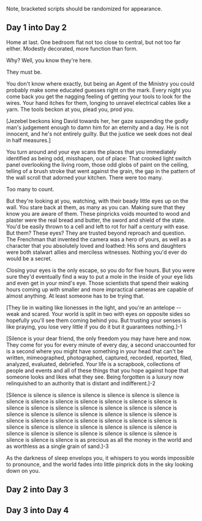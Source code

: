 Note, bracketed scripts should be randomized for appearance.

## Day 1 into Day 2

Home at last. One bedroom flat not too close to central, but not too far either. Modestly decorated, more function than form.

Why? Well, you know they're here.

They must be.

You don't know where exactly, but being an Agent of the Ministry you could probably make some educated guesses right on the mark. Every night you come back you get the nagging feeling of getting your tools to look for the wires. Your hand itches for them, longing to unravel electrical cables like a yarn. The tools beckon at you, plead you, prod you.

[Jezebel beckons king David towards her, her gaze suspending the godly man's judgement enough to damn him for an eternity and a day. He is not innocent, and he's not entirely guilty. But the justice we seek does not deal in half measures.]

You turn around and your eye scans the places that you immediately identified as being odd, misshapen, out of place: That crooked light switch panel overlooking the living room, those odd globs of paint on the ceiling, telling of a brush stroke that went against the grain, the gap in the pattern of the wall scroll that adorned your kitchen. There were too many.

Too many to count.

But they're looking at you, watching, with their beady little eyes up on the wall. You stare back at them, as many as you can. Making sure that they know you are aware of them. These pinpricks voids mounted to wood and plaster were the real bread and butter, the sword and shield of the state. You'd be easily thrown to a cell and left to rot for half a century with ease. But them? These eyes? They are trusted beyond reproach and question. The Frenchman that invented the camera was a hero of yours, as well as a character that you absolutely loved and loathed: His sons and daughters were both stalwart allies and merciless witnesses. Nothing you'd ever do would be a secret.

Closing your eyes is the only escape, so you do for five hours. But you were sure they'd eventually find a way to put a mole in the inside of your eye lids and even get in your mind's eye. Those scientists that spend their waking hours coming up with smaller and more impractical cameras are capable of almost anything. At least someone has to be trying that.

[They lie in waiting like lionesses in the light, and you're an antelope -- weak and scared. Your world is split in two with eyes on opposite sides so hopefully you'll see them coming behind you. But trusting your senses is like praying, you lose very little if you do it but it guarantees nothing.]-1

[Silence is your dear friend, the only freedom you may have here and now. They come for you for every minute of every day, a second unaccounted for is a second where you might have something in your head that can't be written, mimeographed, photographed, captured, recorded, reported, filed, analyzed, evaluated, debriefed. Your life is a scrapbook, collections of people and events and all of these things that you hope against hope that someone looks and likes what they see. Being forgotten is a luxury now relinquished to an authority that is distant and indifferent.]-2

[Silence is silence is silence is silence is silence is silence is silence is silence is silence is silence is silence is silence is silence is silence is silence is silence is silence is silence is silence is silence is silence is silence is silence is silence is silence is silence is silence is silence is silence is silence is silence is silence is silence is silence is silence is silence is silence is silence is silence is silence is silence is silence is silence is silence is silence is silence is silence is silence is silence is silence is silence is silence is as precious as all the money in the world and as worthless as a single grain of sand.]-3

As the darkness of sleep envelops you, it whispers to you words impossible to pronounce, and the world fades into little pinprick dots in the sky looking down on you.

## Day 2 into Day 3

## Day 3 into Day 4
